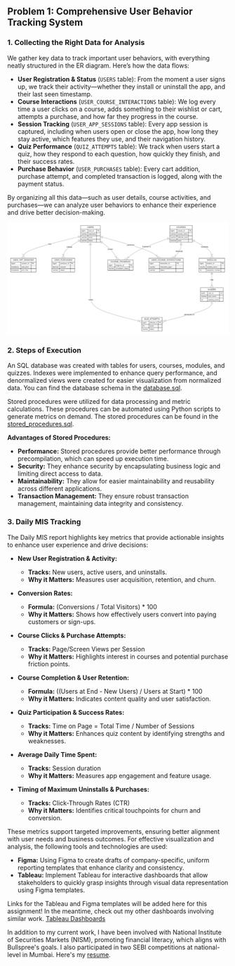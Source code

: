 ## Problem 1: Comprehensive User Behavior Tracking System

### 1. Collecting the Right Data for Analysis
We gather key data to track important user behaviors, with everything neatly structured in the ER diagram. Here’s how the data flows:
- **User Registration & Status** (`USERS` table): From the moment a user signs up, we track their activity—whether they install or uninstall the app, and their last seen timestamp.
- **Course Interactions** (`USER_COURSE_INTERACTIONS` table): We log every time a user clicks on a course, adds something to their wishlist or cart, attempts a purchase, and how far they progress in the course.
- **Session Tracking** (`USER_APP_SESSIONS` table): Every app session is captured, including when users open or close the app, how long they stay active, which features they use, and their navigation history.
- **Quiz Performance** (`QUIZ_ATTEMPTS` table): We track when users start a quiz, how they respond to each question, how quickly they finish, and their success rates.
- **Purchase Behavior** (`USER_PURCHASES` table): Every cart addition, purchase attempt, and completed transaction is logged, along with the payment status.

By organizing all this data—such as user details, course activities, and purchases—we can analyze user behaviors to enhance their experience and drive better decision-making.

![ER Diagram here](database/ER_Diagram.png)

### 2. Steps of Execution
An SQL database was created with tables for users, courses, modules, and quizzes. Indexes were implemented to enhance query performance, and denormalized views were created for easier visualization from normalized data. You can find the database schema in the [database.sql](database/database.sql).

Stored procedures were utilized for data processing and metric calculations. These procedures can be automated using Python scripts to generate metrics on demand. The stored procedures can be found in the [stored_procedures.sql](database/stored_procedures.sql).

**Advantages of Stored Procedures:**
- **Performance:** Stored procedures provide better performance through precompilation, which can speed up execution time.
- **Security:** They enhance security by encapsulating business logic and limiting direct access to data.
- **Maintainability:** They allow for easier maintainability and reusability across different applications.
- **Transaction Management:** They ensure robust transaction management, maintaining data integrity and consistency.

### 3. Daily MIS Tracking

The Daily MIS report highlights key metrics that provide actionable insights to enhance user experience and drive decisions:

- **New User Registration & Activity:**
   - **Tracks:** New users, active users, and uninstalls.
   - **Why it Matters:** Measures user acquisition, retention, and churn.

- **Conversion Rates:**  
   - **Formula:** (Conversions / Total Visitors) * 100  
   - **Why it Matters:** Shows how effectively users convert into paying customers or sign-ups.

- **Course Clicks & Purchase Attempts:**
   - **Tracks:** Page/Screen Views per Session  
   - **Why it Matters:** Highlights interest in courses and potential purchase friction points.

- **Course Completion & User Retention:**
   - **Formula:** ((Users at End - New Users) / Users at Start) * 100  
   - **Why it Matters:** Indicates content quality and user satisfaction.

- **Quiz Participation & Success Rates:**
   - **Tracks:** Time on Page = Total Time / Number of Sessions  
   - **Why it Matters:** Enhances quiz content by identifying strengths and weaknesses.

- **Average Daily Time Spent:**
   - **Tracks:** Session duration  
   - **Why it Matters:** Measures app engagement and feature usage.

- **Timing of Maximum Uninstalls & Purchases:**
   - **Tracks:** Click-Through Rates (CTR)  
   - **Why it Matters:** Identifies critical touchpoints for churn and conversion.

These metrics support targeted improvements, ensuring better alignment with user needs and business outcomes.
For effective visualization and analysis, the following tools and technologies are used: 

- **Figma:** Using Figma to create drafts of company-specific, uniform reporting templates that enhance clarity and consistency.
- **Tableau:** Implement Tableau for interactive dashboards that allow stakeholders to quickly grasp insights through visual data representation using Figma templates.

Links for the Tableau and Figma templates will be added here for this assignment! In the meantime, check out my other dashboards involving similar work. [Tableau Dashboards](https://public.tableau.com/views/MintClassicCompany/F_Warehouses?:language=en-US&:sid=&:redirect=auth&:display_count=n&:origin=viz_share_link)

In addition to my current work, I have been involved with National Institute of Securities Markets (NISM), promoting financial literacy, which aligns with Bullspree's goals. I also participated in two SEBI competitions at national-level in Mumbai. Here's my [resume](https://drive.google.com/file/d/1yyNwcVv1eiETabK3F5CyGD7BCjRqYDXU/view?usp=sharing).
